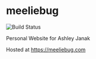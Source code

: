 # meeliebug

![Build Status](https://github.com/meeliebug/meeliebug/actions/workflows/dockerimage.yml/badge.svg)

Personal Website for Ashley Janak

Hosted at https://meeliebug.com
